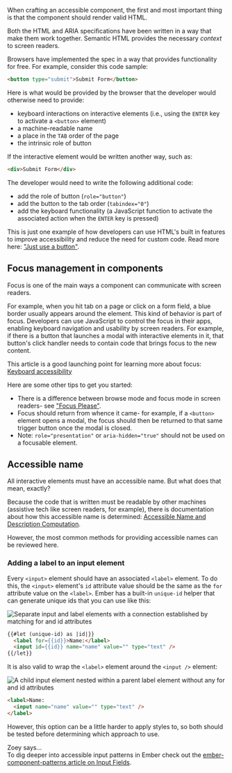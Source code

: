 When crafting an accessible component, the first and most important thing is that the component should render valid HTML. 

Both the HTML and ARIA specifications have been written in a way that make them work together. Semantic HTML provides the necessary _context_ to screen readers.

Browsers have implemented the spec in a way that provides functionality for free. 
For example, consider this code sample: 

```html
<button type="submit">Submit Form</button>
```

Here is what would be provided by the browser that the developer would otherwise need to provide: 

- keyboard interactions on interactive elements (i.e., using the `ENTER` key to activate a `<button>` element)
- a machine-readable name 
- a place in the `TAB` order of the page
- the intrinsic role of button 

If the interactive element would be written another way, such as: 

```html
<div>Submit Form</div>
```

The developer would need to write the following additional code: 

- add the role of button (`role="button"`)
- add the button to the tab order (`tabindex="0"`)
- add the keyboard functionality (a JavaScript function to activate the associated action when the `ENTER` key is pressed)

This is just one example of how developers can use HTML's built in features to improve accessibility and reduce the need for custom code. Read more here: ["Just use a button"](https://developer.paciellogroup.com/blog/2011/04/html5-accessibility-chops-just-use-a-button/).

## Focus management in components

Focus is one of the main ways a component can communicate with screen readers.

For example, when you hit tab on a page or click on a form field, a blue border usually appears around the element. This kind of behavior is part of focus.
Developers can use JavaScript to control the focus in their apps, enabling keyboard navigation and usability by screen readers.
For example, if there is a button that launches a modal with interactive elements in it, that button's click handler needs to contain code that brings focus to the new content.

This article is a good launching point for learning more about focus: [Keyboard accessibility](https://webaim.org/techniques/keyboard/)

Here are some other tips to get you started:

- There is a difference between browse mode and focus mode in screen readers- see ["Focus Please"](https://codepen.io/melsumner/live/ZJeYoP).
- Focus should return from whence it came- for example, if a `<button>` element opens a modal, the focus should then be returned to that same trigger button once the modal is closed. 
- Note: `role="presentation"` or `aria-hidden="true"` should not be used on a focusable element.


## Accessible name

All interactive elements must have an accessible name. But what does that mean, exactly? 

Because the code that is written must be readable by other machines (assistive tech like screen readers, for example), there is documentation about how this accessible name is determined: [Accessible Name and Description Computation](https://www.w3.org/TR/accname-1.1/). 

However, the most common methods for providing accessible names can be reviewed here. 

### Adding a label to an input element

Every `<input>` element should have an associated `<label>` element. To do this, the `<input>` element's `id` attribute value should be the same as the `for` attribute value on the `<label>`. Ember has a built-in `unique-id` helper that can generate unique ids that you can use like this:

![Separate input and label elements with a connection established by matching for and id attributes](/images/accessibility/component-considerations/input-for-id.png)

```html
{{#let (unique-id) as |id|}}
  <label for={{id}}>Name:</label>
  <input id={{id}} name="name" value="" type="text" />
{{/let}}
```

It is also valid to wrap the `<label>` element around the `<input />` element: 

![A child input element nested within a parent label element without any for and id attributes](/images/accessibility/component-considerations/input-nested.png)

```html
<label>Name:
  <input name="name" value="" type="text" />
</label>
```

However, this option can be a little harder to apply styles to, so both should be tested before determining which approach to use.

<div class="cta">
  <div class="cta-note">
    <div class="cta-note-body">
      <div class="cta-note-heading">Zoey says...</div>
      <div class="cta-note-message">
To dig deeper into accessible input patterns in Ember check out the <a href="https://emberjs-1.gitbook.io/ember-component-patterns/form-components/input">ember-component-patterns article on Input Fields</a>.
      </div>
    </div>
    <img src="/images/mascots/zoey.png" role="presentation" alt="">
  </div>
</div>
